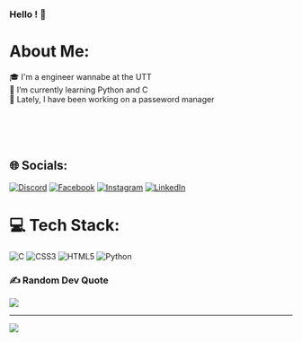 ### Hello ! 👋

#  About Me:
🎓 I'm a engineer wannabe at the UTT<br>🌱 I’m currently learning Python and C<br>🔭 Lately, I have been working on a passeword manager<br><br><br><br><br>


## 🌐 Socials:
[![Discord](https://img.shields.io/badge/Discord-%237289DA.svg?logo=discord&logoColor=white)](https://discord.gg/lila6992#5023) [![Facebook](https://img.shields.io/badge/Facebook-%231877F2.svg?logo=Facebook&logoColor=white)](https://facebook.com/lila.6992) [![Instagram](https://img.shields.io/badge/Instagram-%23E4405F.svg?logo=Instagram&logoColor=white)](https://instagram.com/lila.6992) [![LinkedIn](https://img.shields.io/badge/LinkedIn-%230077B5.svg?logo=linkedin&logoColor=white)](https://linkedin.com/in/lila-mortier-646124253) 

# 💻 Tech Stack:
![C](https://img.shields.io/badge/c-%2300599C.svg?style=for-the-badge&logo=c&logoColor=white) ![CSS3](https://img.shields.io/badge/css3-%231572B6.svg?style=for-the-badge&logo=css3&logoColor=white) ![HTML5](https://img.shields.io/badge/html5-%23E34F26.svg?style=for-the-badge&logo=html5&logoColor=white) ![Python](https://img.shields.io/badge/python-3670A0?style=for-the-badge&logo=python&logoColor=ffdd54)

### ✍️ Random Dev Quote
![](https://quotes-github-readme.vercel.app/api?type=horizontal&theme=tokyonight)

---
[![](https://visitcount.itsvg.in/api?id=lila6992&icon=0&color=0)](https://visitcount.itsvg.in)

<!-- Proudly created with GPRM ( https://gprm.itsvg.in ) -->
